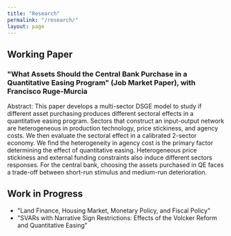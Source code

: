 ```yaml
---
title: "Research"
permalink: "/research/"
layout: page
---
```


## Working Paper

### "What Assets Should the Central Bank Purchase in a Quantitative Easing Program" (Job Market Paper), with Francisco Ruge-Murcia
Abstract: This paper develops a multi-sector DSGE model to study if different asset purchasing produces different sectoral effects in a quantitative easing program.  Sectors that construct an input-output network are heterogeneous in production technology, price stickiness, and agency costs. We then evaluate the sectoral effect in a calibrated 2-sector economy. We find the heterogeneity in agency cost is the primary factor determining the effect of quantitative easing. Heterogeneous price stickiness and external funding constraints also induce different sectors responses. For the central bank, choosing the assets purchased in QE faces a trade-off between short-run stimulus and medium-run deterioration. 

## Work in Progress

 - "Land Finance, Housing Market, Monetary Policy, and Fiscal Policy"
 - "SVARs with Narrative Sign Restrictions: Effects of the Volcker Reform and Quantitative Easing"
